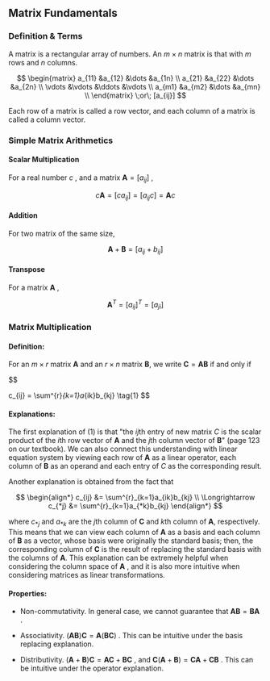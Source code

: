 ## Matrix Fundamentals

### Definition & Terms

A matrix is a rectangular array of numbers. An $m\times n$ matrix is that with $m$ rows and $n$ columns.

$$
\begin{matrix}
a_{11} &a_{12} &\dots &a_{1n} \\
a_{21} &a_{22} &\dots &a_{2n} \\
\vdots &\vdots &\ddots &\vdots \\
a_{m1} &a_{m2} &\dots &a_{mn} \\
\end{matrix}
\;or\; [a_{ij}]
$$

Each row of a matrix is called a row vector, and each column of a matrix is called a column vector.

### Simple Matrix Arithmetics

#### Scalar Multiplication

For a real number $c$ , and a matrix $\boldsymbol{A} = [a_{ij}]$ ,

$$
c\boldsymbol{A} = [ca_{ij}] = [a_{ij}c] = \boldsymbol{A}c
$$

#### Addition

For two matrix of the same size, 

$$
\boldsymbol{A} + \boldsymbol{B} = [a_{ij}+b_{ij}]
$$

#### Transpose

For a matrix $\boldsymbol{A}$ ,

$$
\boldsymbol{A}^T = [a_{ij}]^T = [a_{ji}]
$$

### Matrix Multiplication

#### Definition:

For an  $m \times r$ matrix $\boldsymbol{A}$ and an $r \times n$ matrix $\boldsymbol{B}$, we write $\boldsymbol{C} =\boldsymbol{A}\boldsymbol{B}$ if and only if 

$$

c_{ij} = \sum^{r}_{k=1}a_{ik}b_{kj} \tag{1}
$$

#### Explanations:

The first explanation of $(1)$ is that "the $ij$th entry of new matrix $C$ is the scalar product of the $i$th row vector of $\boldsymbol{A}$ and the $j$th column vector of  $\boldsymbol{B}$" (page 123 on our textbook). We can also connect this understanding with linear equation system by viewing each row of $\boldsymbol{A}$ as a linear operator, each column of $\boldsymbol{B}$ as an operand and each entry of $C$ as the corresponding result.



Another explanation is obtained from the fact that

$$
\begin{align*}
c_{ij} &= \sum^{r}_{k=1}a_{ik}b_{kj} \\
\Longrightarrow c_{*j} &= \sum^{r}_{k=1}a_{*k}b_{kj}
\end{align*}
$$

where $c_{*j}$ and $a_{*k}$ are the $j$th column of $\boldsymbol{C}$ and $k$th column of $\boldsymbol{A}$, respectively. This means that we can view each column of $\boldsymbol{A}$ as a basis and each column of $\boldsymbol{B}$ as a vector, whose basis were originally the standard basis; then, the corresponding column of $\boldsymbol{C}$ is the result of replacing the standard basis with the columns of $\boldsymbol{A}$. This explanation can be extremely helpful when considering the column space of $\boldsymbol{A}$ , and it is also more intuitive when considering matrices as linear transformations.

#### Properties:

- Non-commutativity. In general case, we cannot guarantee that $\boldsymbol{A}\boldsymbol{B} = \boldsymbol{B}\boldsymbol{A}$ .

- Associativity. $(\boldsymbol{A}\boldsymbol{B})\boldsymbol{C} = \boldsymbol{A}(\boldsymbol{B}\boldsymbol{C})$ . This can be intuitive under the basis replacing explanation.

- Distributivity. $(\boldsymbol{A} + \boldsymbol{B})\boldsymbol{C} = \boldsymbol{A}\boldsymbol{C} + \boldsymbol{B}\boldsymbol{C}$ , and $\boldsymbol{C}(\boldsymbol{A} + \boldsymbol{B}) = \boldsymbol{C}\boldsymbol{A} + \boldsymbol{C}\boldsymbol{B}$ . This can be intuitive under the operator explanation. 


